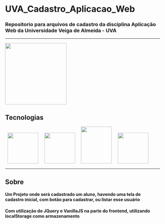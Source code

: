 # UVA_Cadastro_Aplicacao_Web
<h3>Repositorio para arquivos de cadastro da disciplina Aplicação Web da Universidade Veiga de Almeida - UVA</h3>
<hr>
<img src="https://www.mundodomarketing.com.br/mundodomarketing/images/materias/logo_UVA_em_alta.jpg"
width="200"/>
<br>

<h2> Tecnologias </h2>

<p>
&nbsp;
<img src="https://upload.wikimedia.org/wikipedia/commons/thumb/6/61/HTML5_logo_and_wordmark.svg/1200px-HTML5_logo_and_wordmark.svg.png"
width="100"
height="100"/>
&nbsp;
&nbsp;
<img src="https://upload.wikimedia.org/wikipedia/commons/thumb/9/99/Unofficial_JavaScript_logo_2.svg/1200px-Unofficial_JavaScript_logo_2.svg.png"
width="100"
height="100"/>
&nbsp;
&nbsp;
<img src="https://upload.wikimedia.org/wikipedia/commons/thumb/d/d5/CSS3_logo_and_wordmark.svg/1200px-CSS3_logo_and_wordmark.svg.png"
width="100"
height="120"/>
&nbsp;
&nbsp;
<img src="https://colinstodd.com/images/posts/matcss-min.png"
width="100"
height="100"/>
&nbsp;
</p>

<hr>

<h2> Sobre </h2>
<p><h4> Um Projeto onde será cadastrado um aluno, havendo uma tela de cadastro inicial, com botão para cadastrar, ou listar esse usuário</h4></p>
<p><h4>Com utilização de JQuery e VanillaJS na parte do frontend, utilizando localStorage como armazenamento</h4></p>
